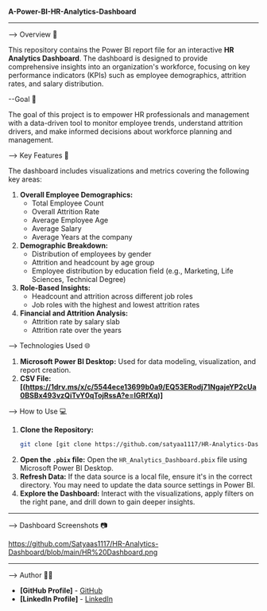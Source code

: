 **A-Power-BI-HR-Analytics-Dashboard**
***

--> Overview 📖

This repository contains the Power BI report file for an interactive **HR Analytics Dashboard**. The dashboard is designed to provide comprehensive insights into an organization's workforce, focusing on key performance indicators (KPIs) such as employee demographics, attrition rates, and salary distribution.

--Goal 🎯

The goal of this project is to empower HR professionals and management with a data-driven tool to monitor employee trends, understand attrition drivers, and make informed decisions about workforce planning and management.

--> Key Features 🌟

The dashboard includes visualizations and metrics covering the following key areas:

1. **Overall Employee Demographics:**
    * Total Employee Count
    * Overall Attrition Rate
    * Average Employee Age
    * Average Salary
    * Average Years at the company
2. **Demographic Breakdown:**
    * Distribution of employees by gender
    * Attrition and headcount by age group
    * Employee distribution by education field (e.g., Marketing, Life Sciences, Technical Degree)
3. **Role-Based Insights:**
    * Headcount and attrition across different job roles
    * Job roles with the highest and lowest attrition rates
4. **Financial and Attrition Analysis:**
    * Attrition rate by salary slab
    * Attrition rate over the years

--> Technologies Used 🌐

1. **Microsoft Power BI Desktop:** Used for data modeling, visualization, and report creation.
2. **CSV File: [(https://1drv.ms/x/c/5544ece13699b0a9/EQ53ERodj71NgajeYP2cUa0BSBx493vzQiTvY0qTojRssA?e=lGRfXq)]**
   
--> How to Use 💻

1.  **Clone the Repository:**
    ```bash
    git clone [git clone https://github.com/satyaa1117/HR-Analytics-Dashboard.git]
    ```
2.  **Open the `.pbix` file:** Open the `HR_Analytics_Dashboard.pbix` file using Microsoft Power BI Desktop.
3.  **Refresh Data:** If the data source is a local file, ensure it's in the correct directory. You may need to update the data source settings in Power BI.
4.  **Explore the Dashboard:** Interact with the visualizations, apply filters on the right pane, and drill down to gain deeper insights.

***

--> Dashboard Screenshots 📷

https://github.com/Satyaas1117/HR-Analytics-Dashboard/blob/main/HR%20Dashboard.png
***

--> Author 👩‍💼

* **[GitHub Profile]** - [GitHub](https://github.com/Satyaas1117)
* **[LinkedIn Profile]** - [LinkedIn](https://www.linkedin.com/in/satyagupta1117/)

